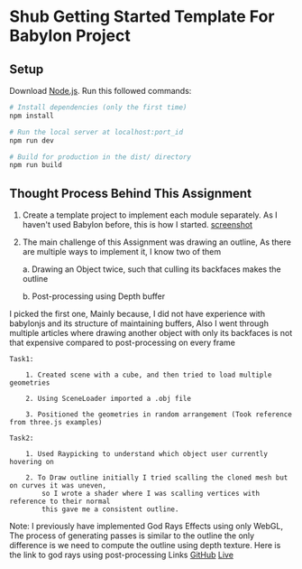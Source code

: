 # Shub Getting Started Template For Babylon Project

## Setup
Download [Node.js](https://nodejs.org/en/download/).
Run this followed commands:

``` bash
# Install dependencies (only the first time)
npm install

# Run the local server at localhost:port_id
npm run dev

# Build for production in the dist/ directory
npm run build
```
## Thought Process Behind This Assignment
1. Create a template project to implement each module separately. As I haven't used Babylon before, this is how I started.
    [screenshot](./static/ss1.png)

2. The main challenge of this Assignment was drawing an outline, As there are multiple ways to implement it, I know two of them
   
   a. Drawing an Object twice, such that culling its backfaces makes the outline
   
   b. Post-processing using Depth buffer

I picked the first one, Mainly because, I did not have experience with babylonjs and its structure of maintaining buffers, Also I went through multiple articles where drawing another object with only its backfaces is not that expensive compared to post-processing on every frame

    Task1:

        1. Created scene with a cube, and then tried to load multiple geometries
        
        2. Using SceneLoader imported a .obj file
        
        3. Positioned the geometries in random arrangement (Took reference from three.js examples)

    Task2: 

        1. Used Raypicking to understand which object user currently hovering on
        
        2. To Draw outline initially I tried scalling the cloned mesh but on curves it was uneven, 
            so I wrote a shader where I was scalling vertices with reference to their normal
            this gave me a consistent outline.


Note: I previously have implemented God Rays Effects using only WebGL, The process of generating passes is similar to the outline the only difference is we need to compute the outline using depth texture. Here is the link to god rays using post-processing
    Links
    [GitHub](https://github.com/shub1233/God-Rays)
    [Live](https://shub1233.github.io/God-Rays/)




